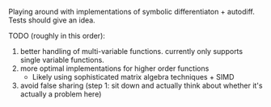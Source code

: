 Playing around with implementations of symbolic differentiaton + autodiff.
Tests should give an idea.

TODO (roughly in this order):
  1. better handling of multi-variable functions. currently only supports single variable functions.
  2. more optimal implementations for higher order functions
      - Likely using sophisticated matrix algebra techniques + SIMD 
  3. avoid false sharing (step 1: sit down and actually think about whether it's actually a problem here)
